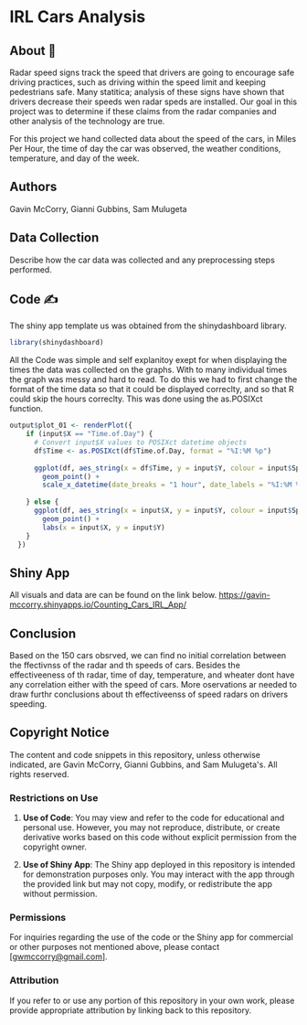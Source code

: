 # IRL Cars Analysis

## About 📰
Radar speed signs track the speed that drivers are going to encourage safe driving practices, such as driving within the speed limit and keeping pedestrians safe. Many statitica; analysis of these signs have shown that drivers decrease their speeds wen radar speds are installed. Our goal in this project was to determine if these claims from the radar companies and other analysis of the technology are true.

For this project we hand collected data about the speed of the cars, in Miles Per Hour, the time of day the car was observed, the weather conditions, temperature, and day of the week. 

## Authors
Gavin McCorry, Gianni Gubbins, Sam Mulugeta

## Data Collection

Describe how the car data was collected and any preprocessing steps performed.

## Code ✍️
The shiny app template us was obtained from the shinydashboard library.
```R
library(shinydashboard)
```

All the Code was simple and self explanitoy exept for when displaying the times the data was collected on the graphs. With to many individual times the graph was messy and hard to read. To do this we had to first change the format of the time data so that it could be displayed correclty, and so that R could skip the hours correclty. This was done using the as.POSIXct function.
```R
output$plot_01 <- renderPlot({
    if (input$X == "Time.of.Day") {
      # Convert input$X values to POSIXct datetime objects
      df$Time <- as.POSIXct(df$Time.of.Day, format = "%I:%M %p")
      
      ggplot(df, aes_string(x = df$Time, y = input$Y, colour = input$Splitby)) + 
        geom_point() +
        scale_x_datetime(date_breaks = "1 hour", date_labels = "%I:%M %p")
      
    } else {
      ggplot(df, aes_string(x = input$X, y = input$Y, colour = input$Splitby)) + 
        geom_point() +
        labs(x = input$X, y = input$Y)
    }
  })
```

## Shiny App
All visuals and data are can be found on the link below.
https://gavin-mccorry.shinyapps.io/Counting_Cars_IRL_App/

## Conclusion
Based on the 150 cars obsrved, we can find no initial correlation between the ffectivnss of the radar and th speeds of cars. Besides the effectiveeness of th radar, time of day, temperature, and wheater dont have any correlation either with the speed of cars. More oservations ar needed to draw furthr conclusions about th effectiveenss of speed radars on drivers speeding. 

## Copyright Notice

The content and code snippets in this repository, unless otherwise indicated, are Gavin McCorry, Gianni Gubbins, and Sam Mulugeta's. All rights reserved.

### Restrictions on Use

1. **Use of Code**: You may view and refer to the code for educational and personal use. However, you may not reproduce, distribute, or create derivative works based on this code without explicit permission from the copyright owner.

2. **Use of Shiny App**: The Shiny app deployed in this repository is intended for demonstration purposes only. You may interact with the app through the provided link but may not copy, modify, or redistribute the app without permission.

### Permissions

For inquiries regarding the use of the code or the Shiny app for commercial or other purposes not mentioned above, please contact [gwmccorry@gmail.com].

### Attribution

If you refer to or use any portion of this repository in your own work, please provide appropriate attribution by linking back to this repository.
